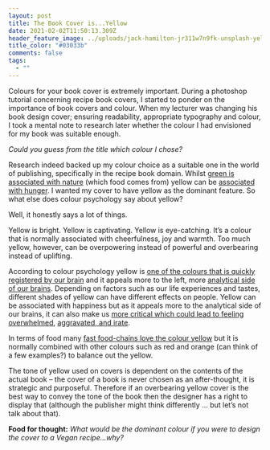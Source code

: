 ```yaml
---
layout: post
title: The Book Cover is...Yellow
date: 2021-02-02T11:50:13.309Z
header_feature_image: ../uploads/jack-hamilton-jr311w7n9fk-unsplash-yellow-.jpg
title_color: "#03033b"
comments: false
tags:
  - ""
---
```

Colours for your book cover is extremely important. During a photoshop tutorial concerning recipe book covers, I started to ponder on the importance of book covers and colour. When my lecturer was changing his book design cover; ensuring readability, appropriate typography and colour, I took a mental note to research later whether the colour I had envisioned for my book was suitable enough.

*Could you guess from the title which colour I chose?*

Research indeed backed up my colour choice as a suitable one in the world of publishing, specifically in the recipe book domain. Whilst [green is associated with nature](https://www.coverdesignstudio.com/best-colors-book-covers/) (which food comes from) yellow can be [associated with hunger](https://awgsalesservices.com/2016/04/21/color-psychology-in-food-marketing/#:~:text=Yellow%20and%20orange%20are%20colors,%2C%20organic%2C%20healthy%20food%20choices.). I wanted my cover to have yellow as the dominant feature. So what else does colour psychology say about yellow?

Well, it honestly says a lot of things.

Yellow is bright. Yellow is captivating. Yellow is eye-catching. It’s a colour that is normally associated with cheerfulness, joy and warmth. Too much yellow, however, can be overpowering instead of powerful and overbearing instead of uplifting.

According to colour psychology yellow is [one of the colours that is quickly registered by our brain](https://hartdesign.com/industry-news/food-packaging-color-influences-consumer-behavior/) and it appeals more to the left, more [analytical side of our brains](https://www.empower-yourself-with-color-psychology.com/color-yellow.html). Depending on factors such as our life experiences and tastes, different shades of yellow can have different effects on people. Yellow can be associated with happiness but as it appeals more to the analytical side of our brains, it can also make us [more critical which could lead to feeling overwhelmed](https://coschedule.com/blog/color-psychology-marketing/#yellow), [aggravated, and irate](https://www.verywellmind.com/the-color-psychology-of-yellow-2795823).

In terms of food many [fast food-chains love the colour yellow](https://awgsalesservices.com/2016/04/21/color-psychology-in-food-marketing/#:~:text=Yellow%20and%20orange%20are%20colors,%2C%20organic%2C%20healthy%20food%20choices.) but it is normally combined with other colours such as red and orange (can think of a few examples?) to balance out the yellow.

The tone of yellow used on covers is dependent on the contents of the actual book – the cover of a book is never chosen as an after-thought, it is strategic and purposeful. Therefore if an overbearing yellow cover is the best way to convey the tone of the book then the designer has a right to display that (although the publisher might think differently … but let’s not talk about that).

**Food for thought:** *What would be the dominant colour if you were to design the cover to a Vegan recipe…why?*